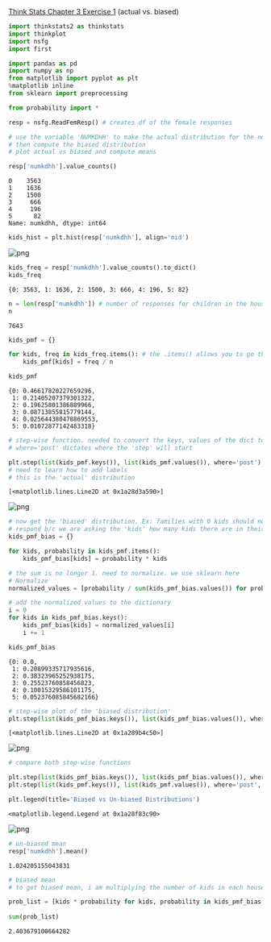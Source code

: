 [Think Stats Chapter 3 Exercise 1](http://greenteapress.com/thinkstats2/html/thinkstats2004.html#toc31) (actual vs. biased)







```python
import thinkstats2 as thinkstats
import thinkplot
import nsfg
import first

import pandas as pd
import numpy as np
from matplotlib import pyplot as plt 
%matplotlib inline
from sklearn import preprocessing

from probability import *
```


```python
resp = nsfg.ReadFemResp() # creates df of the female responses
```


```python
# use the variable 'NUMKDHH' to make the actual distribution for the number of children under 18
# then compute the biased distribution
# plot actual vs biased and compute means 
```


```python
resp['numkdhh'].value_counts()
```




    0    3563
    1    1636
    2    1500
    3     666
    4     196
    5      82
    Name: numkdhh, dtype: int64




```python
kids_hist = plt.hist(resp['numkdhh'], align='mid')
```


![png](output_4_0.png)



```python
kids_freq = resp['numkdhh'].value_counts().to_dict()
kids_freq
```




    {0: 3563, 1: 1636, 2: 1500, 3: 666, 4: 196, 5: 82}




```python
n = len(resp['numkdhh']) # number of responses for children in the household. Total Sample Size
n
```




    7643




```python
kids_pmf = {}

for kids, freq in kids_freq.items(): # the .items() allows you to go through the keys and values
    kids_pmf[kids] = freq / n

kids_pmf
```




    {0: 0.46617820227659296,
     1: 0.21405207379301322,
     2: 0.19625801386889966,
     3: 0.08713855815779144,
     4: 0.025644380478869553,
     5: 0.01072877142483318}




```python
# step-wise function. needed to convert the keys, values of the dict to a list to run
# where='post' dictates where the 'step' will start

plt.step(list(kids_pmf.keys()), list(kids_pmf.values()), where='post')
# need to learn how to add labels
# this is the 'actual' distribution
```




    [<matplotlib.lines.Line2D at 0x1a28d3a590>]




![png](output_8_1.png)



```python
# now get the 'biased' distribution. Ex: families with 0 kids should not be able to 
# respond b/c we are asking the 'kids' how many kids there are in their family
kids_pmf_bias = {}

for kids, probability in kids_pmf.items():
    kids_pmf_bias[kids] = probability * kids

# the sum is no longer 1. need to normalize. we use sklearn here
# Normalize
normalized_values = [probability / sum(kids_pmf_bias.values()) for probability in kids_pmf_bias.values()]

# add the normalized values to the dictionary
i = 0
for kids in kids_pmf_bias.keys():
    kids_pmf_bias[kids] = normalized_values[i]
    i += 1

kids_pmf_bias
```




    {0: 0.0,
     1: 0.20899335717935616,
     2: 0.38323965252938175,
     3: 0.25523760858456823,
     4: 0.10015329586101175,
     5: 0.052376085845682166}




```python
# step-wise plot of the 'biased distribution'
plt.step(list(kids_pmf_bias.keys()), list(kids_pmf_bias.values()), where='post')
```




    [<matplotlib.lines.Line2D at 0x1a289b4c50>]




![png](output_10_1.png)



```python
# compare both step-wise functions

plt.step(list(kids_pmf_bias.keys()), list(kids_pmf_bias.values()), where='post', label='biased')
plt.step(list(kids_pmf.keys()), list(kids_pmf.values()), where='post', label='un-biased')

plt.legend(title='Biased vs Un-biased Distributions')
```




    <matplotlib.legend.Legend at 0x1a28f83c90>




![png](output_11_1.png)



```python
# un-biased mean
resp['numkdhh'].mean()
```




    1.024205155043831




```python
# biased mean
# to get biased mean, i am multiplying the number of kids in each household by the probability that this occurs

prob_list = [kids * probability for kids, probability in kids_pmf_bias.items()]
   
sum(prob_list)
```




    2.403679100664282




```python

```

